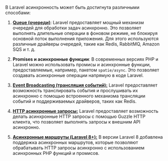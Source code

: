 В Laravel асинхронность может быть достигнута различными способами:

1. [**Queue (очереди)**](./queue.md): Laravel предоставляет мощный механизм очередей для обработки задач асинхронно. Это позволяет выполнять
длительные операции в фоновом режиме, не блокируя основной поток выполнения приложения. Для этого используются различные
драйверы очередей, такие как Redis, RabbitMQ, Amazon SQS и т. д.

2. **Promises и асинхронные функции**: В современных версиях PHP и Laravel можно использовать промисы и асинхронные функции,
предоставляемые, например, пакетом `spatie/async`. Это позволяет создавать асинхронные операции напрямую в коде Laravel.

3. [**Event Broadcasting (трансляция событий):**](event-broadcasting.md) Laravel предоставляет возможность транслировать события и прослушивать их
асинхронно с помощью встроенного механизма трансляции событий и поддерживаемых драйверов, таких как Redis.

4. [**HTTP асинхронные запросы:**](async-http.md) Laravel предоставляет возможность делать асинхронные HTTP запросы с помощью Guzzle HTTP
клиента, что позволяет выполнять запросы к внешним API асинхронно.

5. [**Асинхронные маршруты (Laravel 8+):**](async-routes.md) В версии Laravel 8 добавлена поддержка асинхронных маршрутов, которые позволяют
обрабатывать HTTP запросы асинхронно с использованием асинхронных PHP функций и промисов.
